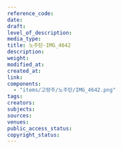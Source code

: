 ```yaml
---
reference_code: 
date: 
draft: 
level_of_description: 
media_type: 
title: 노주탄-IMG_4642 
description: 
weight: 
modified_at: 
created_at: 
link: 
components: 
  - "items/고량주/노주탄/IMG_4642.png"
tags: 
creators: 
subjects: 
sources: 
venues: 
public_access_status: 
copyright_status: 
---
```

